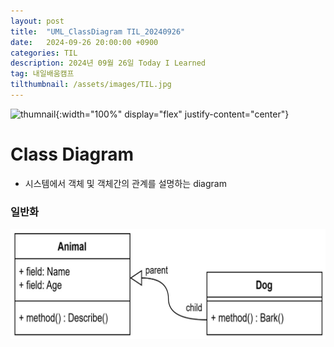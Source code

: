```yaml
---
layout: post
title:  "UML_ClassDiagram TIL_20240926"
date:   2024-09-26 20:00:00 +0900
categories: TIL
description: 2024년 09월 26일 Today I Learned
tag: 내일배움캠프
tilthumbnail: /assets/images/TIL.jpg
---
```


![thumnail]({{page.tilthumbnail}}){:width="100%" display="flex" justify-content="center"}


# Class Diagram
- 시스템에서 객체 및 객체간의 관계를 설명하는 diagram
### 일반화
![Associate](/assets/images/20240926til/assoticate.jpg)
